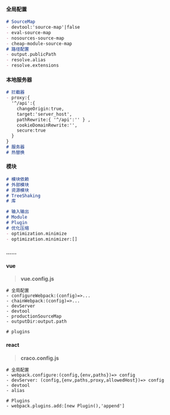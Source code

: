 #### 全局配置

```markdown
# SourceMap
- devtool:'source-map'|false
- eval-source-map
- nosources-source-map
- cheap-module-source-map
# 路径配置
- output.publicPath
- resolve.alias
- resolve.extensions
```

#### 本地服务器

```markdown
# 拦截器
- proxy:{
  '^/api':{
  	changeOrigin:true,
  	target:'server_host',
	pathRewrite:{ '^/api':'' } ,
    cookieDomainRewrite:'',
    secure:true
  }
}
# 服务器
# 热替换
```

#### 模块

```markdown
# 模块依赖
# 外部模块
# 资源模块
# TreeShaking
# 库
```

```markdown
# 输入输出
# Module
# Plugin
# 优化压缩
- optimization.minimize
- optimization.minimizer:[]
```

#### ......

#### vue

> **vue.config.js**

```shell
# 全局配置
- configureWebpack:(config)=>...
- chainWebpack:(config)=>...
- devServer
- devtool
- productionSourceMap
- outputDir:output.path
```

```shell
# plugins
```

#### react

> **craco.config.js**

```shell
# 全局配置
- webpack.configure:(config,{env,paths})=> config
- devServer: (config,{env,paths,proxy,allowedHost})=> config
- devtool
- alias
```

```shell
# Plugins
- webpack.plugins.add:[new Plugin(),'append']
```



